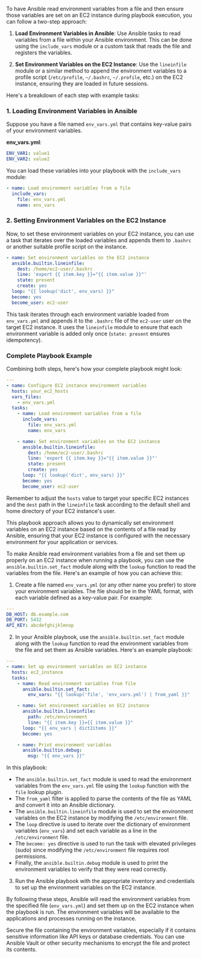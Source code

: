 To have Ansible read environment variables from a file and then ensure those variables are set on an EC2 instance during playbook execution, you can follow a two-step approach:

1. **Load Environment Variables in Ansible**: Use Ansible tasks to read variables from a file within your Ansible environment. This can be done using the `include_vars` module or a custom task that reads the file and registers the variables.
   
2. **Set Environment Variables on the EC2 Instance**: Use the `lineinfile` module or a similar method to append the environment variables to a profile script (`/etc/profile`, `~/.bashrc`, `~/.profile`, etc.) on the EC2 instance, ensuring they are loaded in future sessions.

Here's a breakdown of each step with example tasks:

### 1. Loading Environment Variables in Ansible

Suppose you have a file named `env_vars.yml` that contains key-value pairs of your environment variables.

**env_vars.yml**:
```yaml
ENV_VAR1: value1
ENV_VAR2: value2
```

You can load these variables into your playbook with the `include_vars` module:

```yaml
- name: Load environment variables from a file
  include_vars:
    file: env_vars.yml
    name: env_vars
```

### 2. Setting Environment Variables on the EC2 Instance

Now, to set these environment variables on your EC2 instance, you can use a task that iterates over the loaded variables and appends them to `.bashrc` or another suitable profile script on the instance.

```yaml
- name: Set environment variables on the EC2 instance
  ansible.builtin.lineinfile:
    dest: /home/ec2-user/.bashrc
    line: 'export {{ item.key }}="{{ item.value }}"'
    state: present
    create: yes
  loop: "{{ lookup('dict', env_vars) }}"
  become: yes
  become_user: ec2-user
```

This task iterates through each environment variable loaded from `env_vars.yml` and appends it to the `.bashrc` file of the `ec2-user` user on the target EC2 instance. It uses the `lineinfile` module to ensure that each environment variable is added only once (`state: present` ensures idempotency).

### Complete Playbook Example

Combining both steps, here's how your complete playbook might look:

```yaml
---
- name: Configure EC2 instance environment variables
  hosts: your_ec2_hosts
  vars_files:
    - env_vars.yml
  tasks:
    - name: Load environment variables from a file
      include_vars:
        file: env_vars.yml
        name: env_vars

    - name: Set environment variables on the EC2 instance
      ansible.builtin.lineinfile:
        dest: /home/ec2-user/.bashrc
        line: 'export {{ item.key }}="{{ item.value }}"'
        state: present
        create: yes
      loop: "{{ lookup('dict', env_vars) }}"
      become: yes
      become_user: ec2-user
```

Remember to adjust the `hosts` value to target your specific EC2 instances and the `dest` path in the `lineinfile` task according to the default shell and home directory of your EC2 instance's user.

This playbook approach allows you to dynamically set environment variables on an EC2 instance based on the contents of a file read by Ansible, ensuring that your EC2 instance is configured with the necessary environment for your application or services.

To make Ansible read environment variables from a file and set them up properly on an EC2 instance when running a playbook, you can use the `ansible.builtin.set_fact` module along with the `lookup` function to read the variables from the file. Here's an example of how you can achieve this:

1. Create a file named `env_vars.yml` (or any other name you prefer) to store your environment variables. The file should be in the YAML format, with each variable defined as a key-value pair. For example:

```yaml
---
DB_HOST: db.example.com
DB_PORT: 5432
API_KEY: abcdefghijklmnop
```

2. In your Ansible playbook, use the `ansible.builtin.set_fact` module along with the `lookup` function to read the environment variables from the file and set them as Ansible variables. Here's an example playbook:

```yaml
---
- name: Set up environment variables on EC2 instance
  hosts: ec2_instance
  tasks:
    - name: Read environment variables from file
      ansible.builtin.set_fact:
        env_vars: "{{ lookup('file', 'env_vars.yml') | from_yaml }}"

    - name: Set environment variables on EC2 instance
      ansible.builtin.lineinfile:
        path: /etc/environment
        line: "{{ item.key }}={{ item.value }}"
      loop: "{{ env_vars | dict2items }}"
      become: yes

    - name: Print environment variables
      ansible.builtin.debug:
        msg: "{{ env_vars }}"
```

In this playbook:
   - The `ansible.builtin.set_fact` module is used to read the environment variables from the `env_vars.yml` file using the `lookup` function with the `file` lookup plugin.
   - The `from_yaml` filter is applied to parse the contents of the file as YAML and convert it into an Ansible dictionary.
   - The `ansible.builtin.lineinfile` module is used to set the environment variables on the EC2 instance by modifying the `/etc/environment` file.
   - The `loop` directive is used to iterate over the dictionary of environment variables (`env_vars`) and set each variable as a line in the `/etc/environment` file.
   - The `become: yes` directive is used to run the task with elevated privileges (sudo) since modifying the `/etc/environment` file requires root permissions.
   - Finally, the `ansible.builtin.debug` module is used to print the environment variables to verify that they were read correctly.

3. Run the Ansible playbook with the appropriate inventory and credentials to set up the environment variables on the EC2 instance.

By following these steps, Ansible will read the environment variables from the specified file (`env_vars.yml`) and set them up on the EC2 instance when the playbook is run. The environment variables will be available to the applications and processes running on the instance.

Secure the file containing the environment variables, especially if it contains sensitive information like API keys or database credentials. You can use Ansible Vault or other security mechanisms to encrypt the file and protect its contents.

